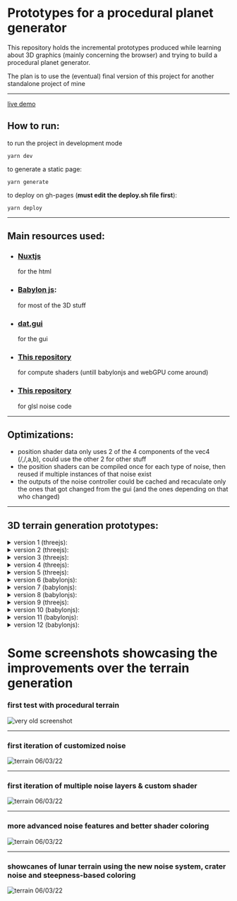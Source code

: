 # Prototypes for a procedural planet generator

This repository holds the incremental prototypes produced while learning about 3D graphics (mainly concerning the browser) and trying to build a procedural planet generator.

The plan is to use the (eventual) final version of this project for another standalone project of mine

---

[live demo](https://tomm2000.github.io/StarForge-Prototypes/)

## How to run:
to run the project in development mode
```
yarn dev
```
to generate a static page:
```
yarn generate
```
to deploy on gh-pages (**must edit the deploy.sh file first**):
```
yarn deploy
```

---

## Main resources used:
- ### [Nuxtjs](https://nuxtjs.org/)
  for the html
- ### [Babylon js](https://www.babylonjs.com/):
  for most of the 3D stuff
- ### [dat.gui](https://github.com/dataarts/dat.gui)
  for the gui
- ### [This repository](https://github.com/tomm2000/GPGPU)
  for compute shaders (untill babylonjs and webGPU come around)
- ### [This repository](https://github.com/stegu/psrdnoise/)
  for glsl noise code
---

## Optimizations:
- position shader data only uses 2 of the 4 components of the vec4 (/,/,a,b), could use the other 2 for other stuff
- the position shaders can be compiled once for each type of noise, then reused if multiple instances of that noise exist
- the outputs of the noise controller could be cached and recaculate only the ones that got changed from the gui (and the ones depending on that who changed)

---
## 3D terrain generation prototypes:
<details>
  <summary>version 1 (threejs):</summary>

  - basic plane mesh morphing
</details>
<details>
 <summary>version 2 (threejs):</summary>

  - basic sphere mesh morphing
</details>
<details>
 <summary>version 3 (threejs):</summary>

  - basic procedural terrain with 3D noise
  - vertex normal shader
</details>
<details>
 <summary>version 4 (threejs):</summary>

  - terrain color shader on basic terrain
</details>
<details>
 <summary>version 5 (threejs):</summary>

  - terrain editor GUI
  - multi-layer noise
  - advanced noise settings: radius, amplitude, detail, min height, masks
  - auto/manual reloading
</details>
<details>
 <summary>version 6 (babylonjs):</summary>

  - custom reflection shader
  - terrain generation in vertex shader
</details>
<details>
 <summary>version 7 (babylonjs):</summary>

  - terrain generation on the GPU (GPGPU, not vertex shader)
</details>
<details>
 <summary>version 8 (babylonjs):</summary>

  - uv/texture mapping on cube sphere
</details>
<details>
 <summary>version 9 (threejs):</summary>

  - uv/texture mapping on cube sphere
  - terrain generated from 2d texture
</details>
<details>
 <summary>version 10 (babylonjs):</summary>

  - custom PBR node material
  - more advanced noise features (lacunarity, persistance, octaves, exponent)
  - noise seed, different seeds for noise layers
  - planet loading from json
  - planet downloading to json
</details>
<details>
 <summary>version 11 (babylonjs):</summary>

  - reworked noise system
  - reworked ui
  - separated editor functionality (ui) from visuals
</details>
<details>
 <summary>version 12 (babylonjs):</summary>

  - reworked noise system (again), now with separated steps and files for each noise step
  - reworked ui (again) to work with the new noise system
  - re-added support for loading and downloading schematics (now with firebase)
  - re-added support for masks
  - new look for the page
  - crater noise
  - terrain presets (moon, terrestrial)
</details>


# Some screenshots showcasing the improvements over the terrain generation
### first test with procedural terrain
![very old screenshot](https://github.com/tomm2000/StarForge-Prototypes/blob/master/assets/gallery/very_old.png?raw=true)

---

### first iteration of customized noise
![terrain 06/03/22](https://github.com/tomm2000/StarForge-Prototypes/blob/master/assets/gallery/terrain_06_03_22.png?raw=true)

---

### first iteration of multiple noise layers & custom shader
![terrain 06/03/22](https://github.com/tomm2000/StarForge-Prototypes/blob/master/assets/gallery/terrain_08_03_22.png?raw=true)

---

### more advanced noise features and better shader coloring
![terrain 06/03/22](https://github.com/tomm2000/StarForge-Prototypes/blob/master/assets/gallery/terrain_09_03_22.png?raw=true)

---

### showcanes of lunar terrain using the new noise system, crater noise and steepness-based coloring
![terrain 06/03/22](https://github.com/tomm2000/StarForge-Prototypes/blob/master/assets/gallery/moon_15_04_22.png?raw=true)